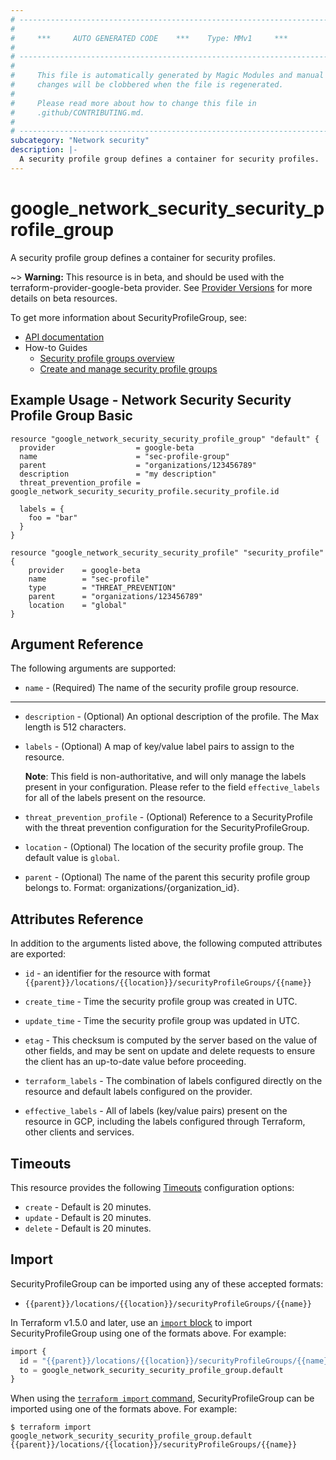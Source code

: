 ```yaml
---
# ----------------------------------------------------------------------------
#
#     ***     AUTO GENERATED CODE    ***    Type: MMv1     ***
#
# ----------------------------------------------------------------------------
#
#     This file is automatically generated by Magic Modules and manual
#     changes will be clobbered when the file is regenerated.
#
#     Please read more about how to change this file in
#     .github/CONTRIBUTING.md.
#
# ----------------------------------------------------------------------------
subcategory: "Network security"
description: |-
  A security profile group defines a container for security profiles.
---
```


# google\_network\_security\_security\_profile\_group

A security profile group defines a container for security profiles.

~> **Warning:** This resource is in beta, and should be used with the terraform-provider-google-beta provider.
See [Provider Versions](https://terraform.io/docs/providers/google/guides/provider_versions.html) for more details on beta resources.

To get more information about SecurityProfileGroup, see:

* [API documentation](https://cloud.google.com/firewall/docs/reference/network-security/rest/v1beta1/organizations.locations.securityProfileGroups)
* How-to Guides
    * [Security profile groups overview](https://cloud.google.com/firewall/docs/about-security-profile-groups)
    * [Create and manage security profile groups](https://cloud.google.com/firewall/docs/configure-security-profile-groups)

## Example Usage - Network Security Security Profile Group Basic


```hcl
resource "google_network_security_security_profile_group" "default" {
  provider                  = google-beta
  name                      = "sec-profile-group"
  parent                    = "organizations/123456789"
  description               = "my description"
  threat_prevention_profile = google_network_security_security_profile.security_profile.id

  labels = {
    foo = "bar"
  }
}

resource "google_network_security_security_profile" "security_profile" {
    provider    = google-beta
    name        = "sec-profile"
    type        = "THREAT_PREVENTION"
    parent      = "organizations/123456789"
    location    = "global"
}
```

## Argument Reference

The following arguments are supported:


* `name` -
  (Required)
  The name of the security profile group resource.


- - -


* `description` -
  (Optional)
  An optional description of the profile. The Max length is 512 characters.

* `labels` -
  (Optional)
  A map of key/value label pairs to assign to the resource.

  **Note**: This field is non-authoritative, and will only manage the labels present in your configuration.
  Please refer to the field `effective_labels` for all of the labels present on the resource.

* `threat_prevention_profile` -
  (Optional)
  Reference to a SecurityProfile with the threat prevention configuration for the SecurityProfileGroup.

* `location` -
  (Optional)
  The location of the security profile group.
  The default value is `global`.

* `parent` -
  (Optional)
  The name of the parent this security profile group belongs to.
  Format: organizations/{organization_id}.


## Attributes Reference

In addition to the arguments listed above, the following computed attributes are exported:

* `id` - an identifier for the resource with format `{{parent}}/locations/{{location}}/securityProfileGroups/{{name}}`

* `create_time` -
  Time the security profile group was created in UTC.

* `update_time` -
  Time the security profile group was updated in UTC.

* `etag` -
  This checksum is computed by the server based on the value of other fields,
  and may be sent on update and delete requests to ensure the client has an up-to-date
  value before proceeding.

* `terraform_labels` -
  The combination of labels configured directly on the resource
   and default labels configured on the provider.

* `effective_labels` -
  All of labels (key/value pairs) present on the resource in GCP, including the labels configured through Terraform, other clients and services.


## Timeouts

This resource provides the following
[Timeouts](https://developer.hashicorp.com/terraform/plugin/sdkv2/resources/retries-and-customizable-timeouts) configuration options:

- `create` - Default is 20 minutes.
- `update` - Default is 20 minutes.
- `delete` - Default is 20 minutes.

## Import


SecurityProfileGroup can be imported using any of these accepted formats:

* `{{parent}}/locations/{{location}}/securityProfileGroups/{{name}}`


In Terraform v1.5.0 and later, use an [`import` block](https://developer.hashicorp.com/terraform/language/import) to import SecurityProfileGroup using one of the formats above. For example:

```tf
import {
  id = "{{parent}}/locations/{{location}}/securityProfileGroups/{{name}}"
  to = google_network_security_security_profile_group.default
}
```

When using the [`terraform import` command](https://developer.hashicorp.com/terraform/cli/commands/import), SecurityProfileGroup can be imported using one of the formats above. For example:

```
$ terraform import google_network_security_security_profile_group.default {{parent}}/locations/{{location}}/securityProfileGroups/{{name}}
```
